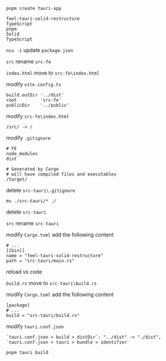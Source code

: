 `pnpm create tauri-app`

    feel-tauri-solid-restructure
    TypeScript
    pnpm
    Solid
    TypeScript

`ncu -i` update `package.json`

`src` rename `src-fe`

`index.html` move to `src-fe\index.html`

modify `vite.config.ts`

    build.outDir '../dist'
    root         'src-fe'
    publicDir    '../public'

modify `src-fe\index.html`

    /src/ -> /

modify `.gitignore`

    # FE
    node_modules
    dist

    # Generated by Cargo
    # will have compiled files and executables
    /target/

delete `src-tauri\.gitignore`

`mv ./src-tauri/* ./`

delete `src-tauri`

`src` rename `src-tauri`

modify `Cargo.toml` add the following content

    # ...
    [[bin]]
    name = "feel-tauri-solid-restructure"
    path = "src-tauri/main.rs"

reload vs code

`build.rs` move to `src-tauri\build.rs`

modify `Cargo.toml` add the following content

    [package]
    # ...
    build = "src-tauri/build.rs"

modify `tauri.conf.json`

    `tauri.conf.json > build > distDir`: "../dist" -> "./dist",
    `tauri.conf.json > tauri > bundle > identifier`

`pnpm tauri build`
